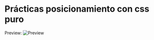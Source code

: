 # Prácticas posicionamiento con css puro
Preview:
![Preview](https://github.com/pabloluceroschneider/styles/blob/master/preview.JPG?raw=true)
